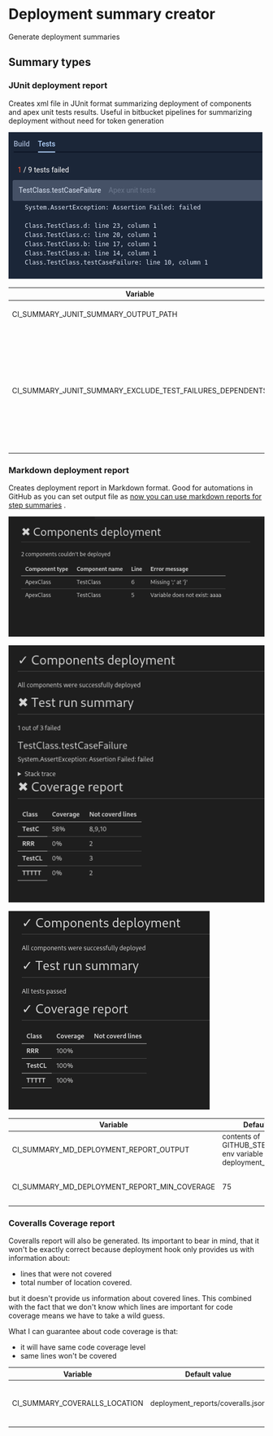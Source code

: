 # Deployment summary creator

Generate deployment summaries

## Summary types

### JUnit deployment report

Creates xml file in JUnit format summarizing deployment of components and apex unit tests results. Useful in bitbucket
pipelines for summarizing deployment without need for token generation

![Image showing how bitbucket displays this kind of report](images/junitsummary.png)

| Variable                                                  | Default value                    | description                                                                                                                                     |
| --------------------------------------------------------- | -------------------------------- | ----------------------------------------------------------------------------------------------------------------------------------------------- |
| CI_SUMMARY_JUNIT_SUMMARY_OUTPUT_PATH                      | test-results/sfdx-deployment.xml | Where to output result                                                                                                                          |
| CI_SUMMARY_JUNIT_SUMMARY_EXCLUDE_TEST_FAILURES_DEPENDENTS | false                            | Should test fauilures caused by dependent classes compilation be skipped in xml. Setting this to true can reduce report file size significantly |

### Markdown deployment report

Creates deployment report in Markdown format. Good for automations in GitHub as you can set output file
as [now you can use markdown reports for step summaries](https://github.blog/2022-05-09-supercharging-github-actions-with-job-summaries/)
.

![image showing report for failed deployment ](images/mdreport_deployemntFailed.png)

![image showing report for deployment with failed unit tests](images/mdreport_testsFailed.png)

![image showing report for successful report](images/mdreport_success.png)

| Variable                                     | Default value                                                        | Description                               |
| -------------------------------------------- | -------------------------------------------------------------------- | ----------------------------------------- |
| CI_SUMMARY_MD_DEPLOYMENT_REPORT_OUTPUT       | contents of GITHUB_STEP_SUMMARY env variable or deployment_report.md | File in which report will be created      |
| CI_SUMMARY_MD_DEPLOYMENT_REPORT_MIN_COVERAGE | 75                                                                   | Minimum coverage to mark class as covered |

### Coveralls Coverage report

Coveralls report will also be generated.
Its important to bear in mind, that it won't be exactly correct because deployment hook only provides us with information about:

-   lines that were not covered
-   total number of location covered.

but it doesn't provide us information about covered lines.
This combined with the fact that we don't know which lines are important for code coverage means we have to take a wild guess.

What I can guarantee about code coverage is that:

-   it will have same code coverage level
-   same lines won't be covered

| Variable                      | Default value                     | Description                             |
| ----------------------------- | --------------------------------- | --------------------------------------- |
| CI_SUMMARY_COVERALLS_LOCATION | deployment_reports/coveralls.json | Place in which report should be created |
